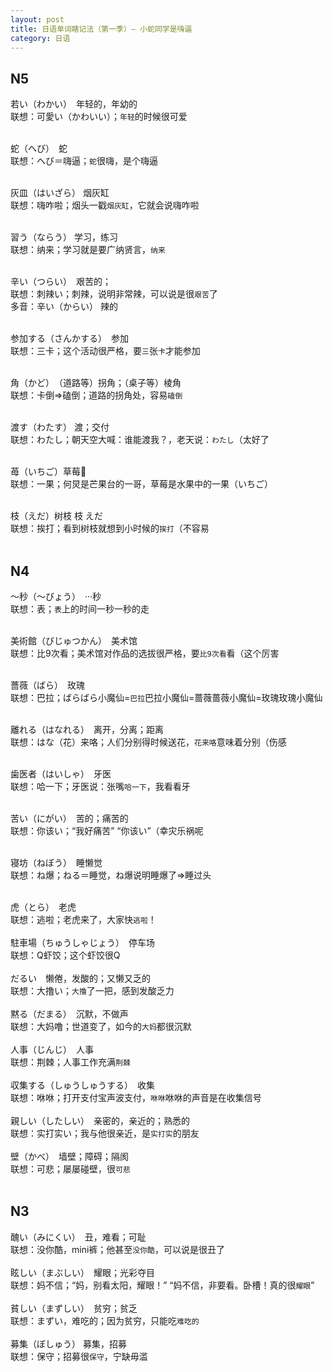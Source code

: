 ```yaml
---
layout: post
title: 日语单词瞎记法（第一季）— 小蛇同学是嗨逼
category: 日语
---
```



## N5

若い（わかい）　年轻的，年幼的 <br>
联想：可愛い（かわいい）；`年轻`的时候很可爱<br>
<br>

蛇（へび）　蛇 <br>
联想：へび＝嗨逼；`蛇`很嗨，是个嗨逼<br>
<br>

灰皿（はいざら） 烟灰缸 <br>
联想：嗨咋啦；烟头一戳`烟灰缸`，它就会说嗨咋啦<br>
<br>

習う（ならう） 学习，练习 <br>
联想：纳来；学习就是要广纳贤言，`纳来`<br>
<br>

辛い（つらい）　艰苦的； <br>
联想：刺辣い；刺辣，说明非常辣，可以说是很`艰苦`了 <br>
多音：辛い（からい） 辣的<br>
<br>

参加する（さんかする）　参加 <br>
联想：三卡；这个活动很严格，要`三`张`卡`才能参加 <br>
<br>

角（かど）　（道路等）拐角；（桌子等）棱角 <br>
联想：卡倒=>磕倒；道路的拐角处，容易`磕倒` <br>
<br>

渡す（わたす） 渡；交付<br>
联想：わたし；朝天空大喊：谁能渡我？，老天说：`わたし`（太好了<br>
<br>

苺（いちご）草莓🍓<br>
联想：一果；何炅是芒果台的一哥，草莓是水果中的一果（いちご）<br>
<br>

枝（えだ）树枝 枝 えだ <br>
联想：挨打；看到树枝就想到小时候的`挨打`（不容易 <br>
<br>

## N4

～秒（〜びょう）　···秒<br>
联想：表；`表`上的时间一秒一秒的走<br>
<br>

美術館（びじゅつかん）　美术馆<br>
联想：比9次看；美术馆对作品的选拔很严格，要`比9次看`看（这个厉害<br>
<br>

薔薇（ばら）　玫瑰<br>
联想：巴拉；ばらばら小魔仙=`巴拉`巴拉小魔仙=蔷薇蔷薇小魔仙=玫瑰玫瑰小魔仙<br>
<br>

離れる（はなれる）　离开，分离；距离<br>
联想：はな（花）来咯；人们分别得时候送花，`花来咯`意味着分别（伤感<br>
<br>

歯医者（はいしゃ）　牙医<br>
联想：哈一下；牙医说：张嘴`哈一下`，我看看牙<br>
<br>

苦い（にがい）　苦的；痛苦的<br>
联想：你该い；“我好痛苦” “你该い”（幸灾乐祸呢<br>
<br>

寝坊（ねぼう）　睡懒觉<br>
联想：ね爆；ねる＝睡觉，ね爆说明睡爆了=>睡过头<br>
<br>

虎（とら）　老虎<br>
联想：逃啦；老虎来了，大家快`逃啦`！<br>
<br>
駐車場（ちゅうしゃじょう）　停车场<br>
联想：Q虾饺；这个虾饺很Q<br>
<br>
だるい　懒倦，发酸的；又懒又乏的<br>
联想：大撸い；`大撸`了一把，感到发酸乏力<br>
<br>
黙る（だまる）　沉默，不做声<br>
联想：大妈噜；世道变了，如今的`大妈`都很沉默<br>
<br>
人事（じんじ）　人事<br>
联想：荆棘；人事工作充满`荆棘`<br>
<br>
収集する（しゅうしゅうする）　收集<br>
联想：咻咻；打开支付宝声波支付，`咻咻`咻咻的声音是在收集信号<br>
<br>
親しい（したしい）　亲密的，亲近的；熟悉的<br>
联想：实打实い；我与他很亲近，是`实打实`的朋友<br>
<br>
壁（かべ）　墙壁；障碍；隔阂<br>
联想：可悲；屡屡碰壁，很`可悲`<br>
<br>
## N3

醜い（みにくい）　丑，难看；可耻<br>
联想：没你酷，mini裤；他甚至`没你酷`，可以说是很丑了<br>
<br>
眩しい（まぶしい）　耀眼；光彩夺目<br>
联想：妈不信；“妈，别看太阳，耀眼！” “妈不信，非要看。卧槽！真的很`耀眼`”<br>
<br>
貧しい（まずしい）　贫穷；贫乏<br>
联想：まずい，难吃的；因为贫穷，只能吃`难吃的`<br>
<br>
募集（ぼしゅう） 募集，招募<br>
联想：保守；招募很`保守`，宁缺毋滥<br>
<br>


